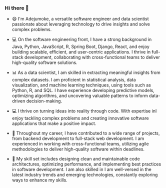 ### Hi there 👋
- 😄 I'm Adejumoke, a versatile software engineer and data scientist passionate about leveraging technology to drive insights and solve complex problems.
- 💻 On the software engineering front, I have a strong background in Java, Python, JavaScript, R, Spring Boot, Django, React, and enjoy building scalable, efficient, and user-centric applications. I thrive in full-stack development, collaborating with cross-functional teams to deliver high-quality software solutions.
- 📊 As a data scientist, I am skilled in extracting meaningful insights from complex datasets. I am proficient in statistical analysis, data visualization, and machine learning techniques, using tools such as Python, R, and SQL. I have experience developing predictive models, optimizing algorithms, and uncovering valuable patterns to inform data-driven decision-making.


- 💻 I thrive on turning ideas into reality through code. With expertise inI enjoy tackling complex problems and creating innovative software applications that make a positive impact.
- 🌟 Throughout my career, I have contributed to a wide range of projects, from backend development to full-stack web development. I am experienced in working with cross-functional teams, utilizing agile methodologies to deliver high-quality software within deadlines.
- 🔧 My skill set includes designing clean and maintainable code architectures, optimizing performance, and implementing best practices in software development. I am also skilled in I am well-versed in the latest industry trends and emerging technologies, constantly exploring ways to enhance my skills.

<!--
**Adejumok/Adejumok** is a ✨ _special_ ✨ repository because its `README.md` (this file) appears on your GitHub profile.

Here are some ideas to get you started:

- 😄 I'm a passionate software engineer and a quality-driven data scientist with a knack for building scalable and efficient solutions.
- 🔭 I’m currently working on ...
- 🌱 I’m currently learning ...
- 👯 I’m looking to collaborate on ...
- 🤔 I’m looking for help with ...
- 💬 Ask me about ...
- 📫 How to reach me: ...
- ⚡ Fun fact: ...
-->
